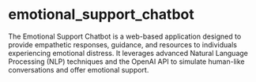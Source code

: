 # emotional_support_chatbot
 The Emotional Support Chatbot is a web-based application designed to provide empathetic responses, guidance, and resources to individuals experiencing emotional distress. It leverages advanced Natural Language Processing (NLP) techniques and the OpenAI API to simulate human-like conversations and offer emotional support.
